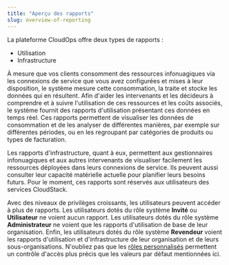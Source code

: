 ```yaml
---
title: "Aperçu des rapports"
slug: overview-of-reporting
---
```



La plateforme CloudOps offre deux types de rapports :

- Utilisation
- Infrastructure

À mesure que vos clients consomment des ressources infonuagiques via les connexions de service que vous avez configurées et mises à leur disposition, le système mesure cette consommation, la traite et stocke les données qui en résultent. Afin d'aider les intervenants et les décideurs à comprendre et à suivre l'utilisation de ces ressources et les coûts associés, le système fournit des rapports d'utilisation présentant ces données en temps réel. Ces rapports permettent de visualiser les données de consommation et de les analyser de différentes manières, par exemple sur différentes périodes, ou en les regroupant par catégories de produits ou types de facturation.

Les rapports d'infrastructure, quant à eux, permettent aux gestionnaires infonuagiques et aux autres intervenants de visualiser facilement les ressources déployées dans leurs connexions de service. Ils peuvent aussi consulter leur capacité matérielle actuelle pour planifier leurs besoins futurs. Pour le moment, ces rapports sont réservés aux utilisateurs des services CloudStack.

Avec des niveaux de privilèges croissants, les utilisateurs peuvent accéder à plus de rapports. Les utilisateurs dotés du rôle système **Invité** ou **Utilisateur** ne voient aucun rapport. Les utilisateurs dotés du rôle système **Administrateur** ne voient que les rapports d'utilisation de base de leur organisation. Enfin, les utilisateurs dotés du rôle système **Revendeur** voient les rapports d'utilisation et d'infrastructure de leur organisation et de leurs sous-organisations. N'oubliez pas que les [rôles personnalisés](../admin/rbac.md) permettent un contrôle d'accès plus précis que les valeurs par défaut mentionnées ici.


